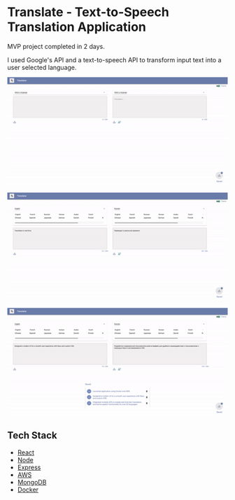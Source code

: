 # Translate - Text-to-Speech Translation Application

MVP project completed in 2 days.

I used Google's API and a text-to-speech API to transform input text into a user
selected language.

![Product overview component](readme_assets/1.gif)

![Product overview component](readme_assets/2.gif)

![Product overview component](readme_assets/3.gif)

## Tech Stack

- [React](https://nodejs.org/en/)
- [Node](https://nodejs.org/en/)
- [Express](https://expressjs.com/)
- [AWS](https://aws.amazon.com/)
- [MongoDB](https://www.mongodb.com/)
- [Docker](https://www.docker.com/)
